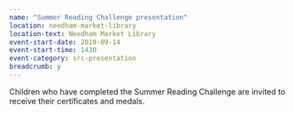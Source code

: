```yaml
---
name: "Summer Reading Challenge presentation"
location: needham-market-library
location-text: Needham Market Library
event-start-date: 2019-09-14
event-start-time: 1430
event-category: src-presentation
breadcrumb: y
---
```


Children who have completed the Summer Reading Challenge are invited to receive their certificates and medals.
